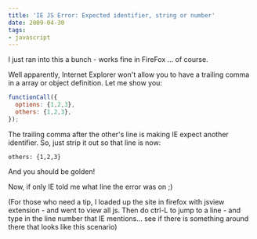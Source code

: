 ```yaml
---
title: 'IE JS Error: Expected identifier, string or number'
date: 2009-04-30
tags:
- javascript
---
```

I just ran into this a bunch - works fine in FireFox ... of course.

<!--more-->

Well apparently, Internet Explorer won't allow you to have a trailing comma in a array or object definition.  Let me show you:

```javascript
functionCall({
  options: {1,2,3},
  others: {1,2,3},
});
```

The trailing comma after the other's line is making IE expect another identifier.  So, just strip it out so that line is now:

    others: {1,2,3}
    
And you should be golden!

Now, if only IE told me what line the error was on ;)

(For those who need a tip, I loaded up the site in firefox with jsview extension - and went to view all js.  Then do ctrl-L to jump to a line - and type in the line number that IE mentions... see if there is something around there that looks like this scenario)
